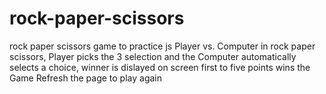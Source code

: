 # rock-paper-scissors
 rock paper scissors game to practice js
Player vs. Computer in rock paper scissors, Player picks the 3 selection and the Computer automatically selects a choice, winner is dislayed on screen
first  to five points wins the Game 
Refresh the page to play again

